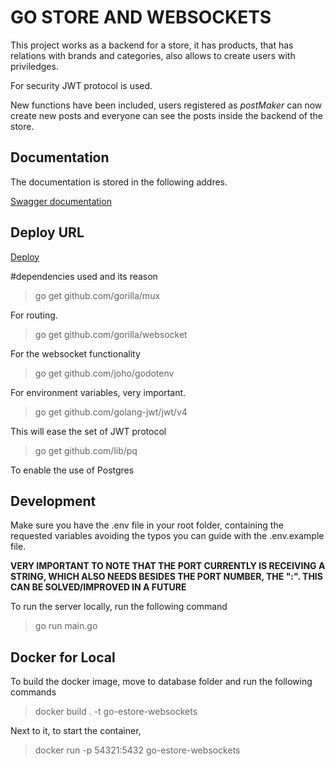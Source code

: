 # GO STORE AND WEBSOCKETS

This project works as a backend for a store, it has products, that has relations with brands and categories,
also allows to create users with priviledges.

For security JWT  protocol is used.

New functions have been included, users registered as *postMaker* can now create new posts and everyone can see the posts inside the backend of the store.

## Documentation
The documentation is stored in the following addres.

[Swagger documentation](http://jose827corrza.github.io/go-store-websockets/ "Swagger documentation")

## Deploy URL

[Deploy](https://go-store-websockets-production.up.railway.app)



#dependencies used and its reason

> go get github.com/gorilla/mux

For routing.

> go get github.com/gorilla/websocket

For the websocket functionality

> go get github.com/joho/godotenv

For environment variables, very important.

> go get github.com/golang-jwt/jwt/v4

This will ease the set of JWT protocol

> go get github.com/lib/pq

To enable the use of Postgres

## Development

Make sure you have the .env file in your root folder, containing the requested variables avoiding the typos
you can guide with the .env.example file.

**VERY IMPORTANT TO NOTE THAT THE PORT CURRENTLY IS RECEIVING A STRING, WHICH ALSO NEEDS BESIDES THE PORT NUMBER, THE ":". THIS CAN BE SOLVED/IMPROVED IN A FUTURE**

To run the server locally, run the following command

> go run main.go

## Docker for Local

To build the docker image, move to database folder and run the following commands

> docker build . -t go-estore-websockets

Next to it, to start the container, 

> docker run -p 54321:5432 go-estore-websockets
